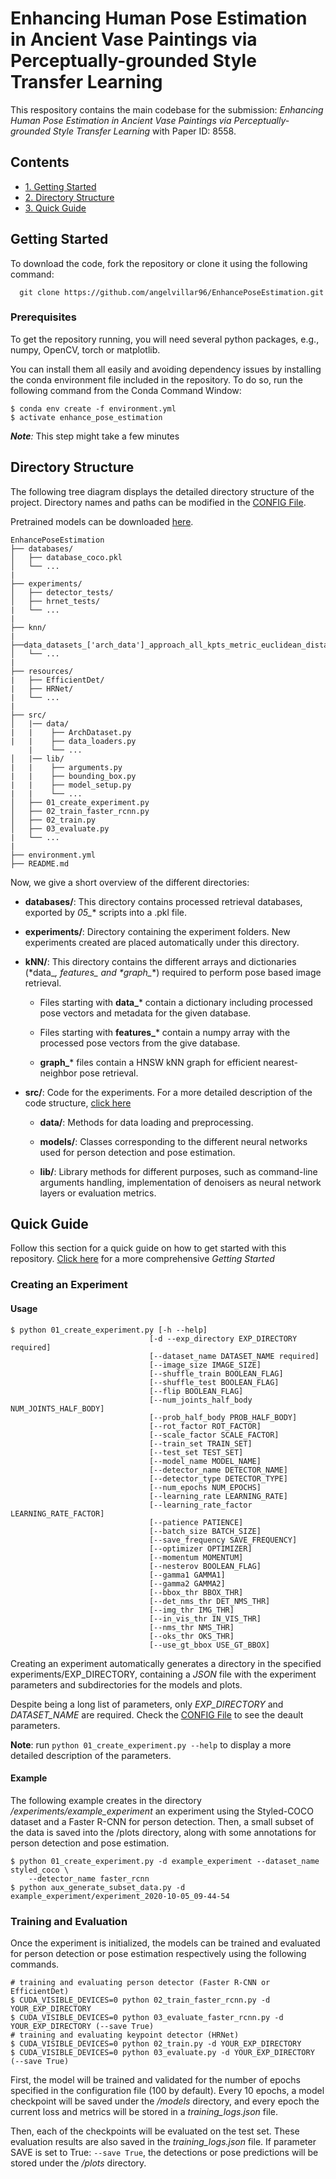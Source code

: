 # Enhancing Human Pose Estimation in Ancient Vase Paintings via Perceptually-grounded Style Transfer Learning

This respository contains the main codebase for the submission: *Enhancing Human Pose Estimation in Ancient Vase Paintings via
Perceptually-grounded Style Transfer Learning* with Paper ID: 8558.


## Contents

 * [1. Getting Started](#getting-started)
 * [2. Directory Structure](#directory-structure)
 * [3. Quick Guide](#quick-guide)
 <!-- * [4. Reproduce Results](#reproduce-results) -->


## Getting Started

To download the code, fork the repository or clone it using the following command:

```
  git clone https://github.com/angelvillar96/EnhancePoseEstimation.git
```

### Prerequisites

To get the repository running, you will need several python packages, e.g., numpy, OpenCV, torch or matplotlib.

You can install them all easily and avoiding dependency issues by installing the conda environment file included in the repository. To do so, run the following command from the Conda Command Window:

```shell
$ conda env create -f environment.yml
$ activate enhance_pose_estimation
```

*__Note__:* This step might take a few minutes


## Directory Structure

The following tree diagram displays the detailed directory structure of the project. Directory names and paths can be modified in the [CONFIG File](https://github.com/angelvillar96/EnhancePoseEstimation/blob/master/src/CONFIG.py).

Pretrained models can be downloaded [here](https://www.dropbox.com/sh/q25su31iw456lzp/AAAgXJneYes57uahMloHP2Qwa?dl=0).

```
EnhancePoseEstimation
├── databases/
│   ├── database_coco.pkl
│   └── ...
|
├── experiments/
│   ├── detector_tests/
│   ├── hrnet_tests/
|   └── ...
|
├── knn/
|   ├──data_datasets_['arch_data']_approach_all_kpts_metric_euclidean_distance_norm_True.pkl
│   └── ...
|
├── resources/
|   ├── EfficientDet/
|   ├── HRNet/      
|   └── ...
|
├── src/
│   |── data/
|   |    ├── ArchDataset.py
|   |    ├── data_loaders.py
    |    └── ...
│   |── lib/
|   |    ├── arguments.py
|   |    ├── bounding_box.py
|   |    ├── model_setup.py
|   |    └── ...
│   ├── 01_create_experiment.py
│   ├── 02_train_faster_rcnn.py
│   ├── 02_train.py
│   ├── 03_evaluate.py
|   └── ...
|
├── environment.yml
├── README.md
```

Now, we give a short overview of the different directories:

- **databases/**: This directory contains processed retrieval databases, exported by *05_** scripts into a .pkl file.

- **experiments/**: Directory containing the experiment folders. New experiments created are placed automatically under this directory.

- **kNN/**: This directory contains the different arrays and dictionaries (*data_**, *features_** and *graph_**) required to perform pose based image retrieval.

  - Files starting with **data_*** contain a dictionary including processed pose vectors and metadata for the given database.

  - Files starting with **features_*** contain a numpy array with the processed pose vectors from the give database.

  - **graph_*** files contain a HNSW kNN graph for efficient nearest-neighbor pose retrieval.

- **src/**: Code for the experiments. For a more detailed description of the code structure,  [click here](https://github.com/angelvillar96/EnhancePoseEstimation/blob/master/src/README.md)

  - **data/**: Methods for data loading and preprocessing.

  - **models/**: Classes corresponding to the different neural networks used for person detection and pose estimation.

  - **lib/**: Library methods for different purposes, such as command-line arguments handling, implementation of denoisers as neural network layers or evaluation metrics.


## Quick Guide

Follow this section for a quick guide on how to get started with this repository.
[Click here](https://github.com/angelvillar96/EnhancePoseEstimation/blob/master/src/README.md) for a more comprehensive *Getting Started*

### Creating an Experiment

#### Usage

```shell
$ python 01_create_experiment.py [-h --help]
                               [-d --exp_directory EXP_DIRECTORY required]
                               [--dataset_name DATASET_NAME required]
                               [--image_size IMAGE_SIZE]
                               [--shuffle_train BOOLEAN_FLAG]
                               [--shuffle_test BOOLEAN_FLAG]
                               [--flip BOOLEAN_FLAG]
                               [--num_joints_half_body NUM_JOINTS_HALF_BODY]
                               [--prob_half_body PROB_HALF_BODY]
                               [--rot_factor ROT_FACTOR]
                               [--scale_factor SCALE_FACTOR]
                               [--train_set TRAIN_SET]
                               [--test_set TEST_SET]
                               [--model_name MODEL_NAME]
                               [--detector_name DETECTOR_NAME]
                               [--detector_type DETECTOR_TYPE]
                               [--num_epochs NUM_EPOCHS]
                               [--learning_rate LEARNING_RATE]
                               [--learning_rate_factor LEARNING_RATE_FACTOR]
                               [--patience PATIENCE]
                               [--batch_size BATCH_SIZE]
                               [--save_frequency SAVE_FREQUENCY]
                               [--optimizer OPTIMIZER]
                               [--momentum MOMENTUM]
                               [--nesterov BOOLEAN_FLAG]
                               [--gamma1 GAMMA1]
                               [--gamma2 GAMMA2]
                               [--bbox_thr BBOX_THR]
                               [--det_nms_thr DET_NMS_THR]
                               [--img_thr IMG_THR]
                               [--in_vis_thr IN_VIS_THR]
                               [--nms_thr NMS_THR]
                               [--oks_thr OKS_THR]
                               [--use_gt_bbox USE_GT_BBOX]
```  

Creating an experiment automatically generates a directory in the specified experiments/EXP_DIRECTORY, containing a *JSON* file with the experiment parameters and subdirectories for the models and plots.

Despite being a long list of parameters, only *EXP_DIRECTORY* and *DATASET_NAME* are required. Check the [CONFIG File](https://github.com/angelvillar96/EnhancePoseEstimation/blob/master/src/CONFIG.py) to see the deault parameters.


**Note**: run `python 01_create_experiment.py --help` to display a more detailed description of the parameters.

#### Example

The following example creates in the directory */experiments/example_experiment* an experiment using the Styled-COCO dataset and a Faster R-CNN for person detection.
Then, a small subset of the data is saved into the /plots directory, along with some annotations for person detection and pose estimation.

```shell
$ python 01_create_experiment.py -d example_experiment --dataset_name styled_coco \
    --detector_name faster_rcnn
$ python aux_generate_subset_data.py -d example_experiment/experiment_2020-10-05_09-44-54
```


### Training and Evaluation

Once the experiment is initialized, the models can be trained and evaluated for person detection or pose estimation respectively using the following commands.

```shell
# training and evaluating person detector (Faster R-CNN or EfficientDet)
$ CUDA_VISIBLE_DEVICES=0 python 02_train_faster_rcnn.py -d YOUR_EXP_DIRECTORY
$ CUDA_VISIBLE_DEVICES=0 python 03_evaluate_faster_rcnn.py -d YOUR_EXP_DIRECTORY (--save True)
# training and evaluating keypoint detector (HRNet)
$ CUDA_VISIBLE_DEVICES=0 python 02_train.py -d YOUR_EXP_DIRECTORY
$ CUDA_VISIBLE_DEVICES=0 python 03_evaluate.py -d YOUR_EXP_DIRECTORY (--save True)
```

First, the model will be trained and validated for the number of epochs specified in the configuration file (100 by default). Every 10 epochs, a model checkpoint will be saved under the */models* directory, and every epoch the current loss and metrics will be stored in a *training_logs.json* file.

Then, each of the checkpoints will be evaluated on the test set. These evaluation results are also saved in the *training_logs.json* file. If parameter SAVE is set to True: `--save True`, the detections or pose predictions will be stored under the */plots* directory.



<!-- ## Reproduce Results

In this section, we describe how to reproduce the results from our paper.

![Evaluation for Pose Estimation](imgs_readme/tables_comparison.png "Evaluation Pose Estimation") -->
